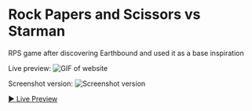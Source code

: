 # Rock Papers and Scissors vs Starman
RPS game after discovering Earthbound and used it as a base inspiration

Live preview:
![GIF of website](https://i.imgur.com/UyR9KkQ.gif)

Screenshot version:
![Screenshot version](https://i.imgur.com/ha0PnIL.png)

[▶ Live Preview](https://dawnofsouls.github.io/Rock-Papers-and-Scissors-Project/)

